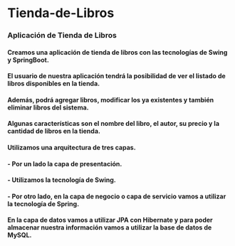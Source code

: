 # Tienda-de-Libros
### Aplicación de Tienda de Libros
#### Creamos una aplicación de tienda de libros con las tecnologías de Swing y SpringBoot.

#### El usuario de nuestra aplicación tendrá la posibilidad de ver el listado de libros disponibles en la tienda.

#### Además, podrá agregar libros, modificar los ya existentes y también eliminar libros del sistema.

#### Algunas características son el nombre del libro, el autor, su precio y la cantidad de libros en la tienda.

#### Utilizamos una arquitectura de tres capas.

#### - Por un lado la capa de presentación.

#### - Utilizamos la tecnología de Swing.

#### - Por otro lado, en la capa de negocio o capa de servicio vamos a utilizar la tecnología de Spring.

#### En la capa de datos vamos a utilizar JPA con Hibernate y para poder almacenar nuestra información vamos a utilizar la base de datos de MySQL.


